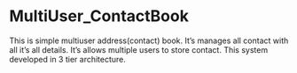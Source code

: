 # MultiUser_ContactBook
This is simple multiuser address(contact) book. It’s manages all contact with all it’s all details. It’s allows multiple users to store contact. This system developed in 3 tier architecture.
